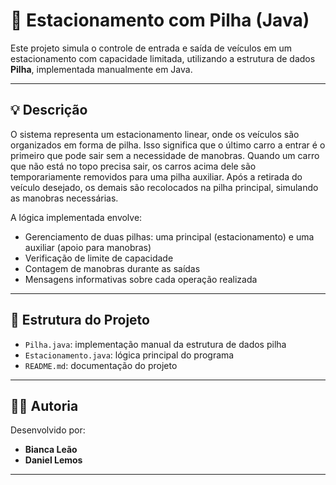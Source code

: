 # 🚗 Estacionamento com Pilha (Java)

Este projeto simula o controle de entrada e saída de veículos em um estacionamento com capacidade limitada, utilizando a estrutura de dados **Pilha**, implementada manualmente em Java.

---

## 💡 Descrição

O sistema representa um estacionamento linear, onde os veículos são organizados em forma de pilha. Isso significa que o último carro a entrar é o primeiro que pode sair sem a necessidade de manobras. Quando um carro que não está no topo precisa sair, os carros acima dele são temporariamente removidos para uma pilha auxiliar. Após a retirada do veículo desejado, os demais são recolocados na pilha principal, simulando as manobras necessárias.

A lógica implementada envolve:
- Gerenciamento de duas pilhas: uma principal (estacionamento) e uma auxiliar (apoio para manobras)
- Verificação de limite de capacidade
- Contagem de manobras durante as saídas
- Mensagens informativas sobre cada operação realizada

---

## 🧱 Estrutura do Projeto

- `Pilha.java`: implementação manual da estrutura de dados pilha
- `Estacionamento.java`: lógica principal do programa
- `README.md`: documentação do projeto

---

## 👩‍💻 Autoria

Desenvolvido por:

- **Bianca Leão**
- **Daniel Lemos**

---